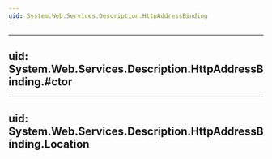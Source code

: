 ```yaml
---
uid: System.Web.Services.Description.HttpAddressBinding
---
```


---
uid: System.Web.Services.Description.HttpAddressBinding.#ctor
---

---
uid: System.Web.Services.Description.HttpAddressBinding.Location
---
